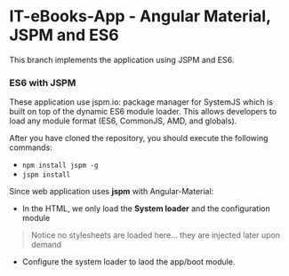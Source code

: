 # IT-eBooks-App - Angular Material, JSPM and ES6

This branch implements the application using JSPM and ES6. 

### ES6 with JSPM

These application use jspm.io: package manager for SystemJS which is built on top of the dynamic ES6 module loader. This allows developers to load any module format (ES6, CommonJS, AMD, and globals).

After you have cloned the repository, you should execute the following commands:

* `npm install jspm -g`
* `jspm install`


Since web application uses **jspm** with Angular-Material:

* In the HTML, we only load the **System loader** and the configuration module
> Notice no stylesheets are loaded here... they are injected later upon demand
* Configure the system loader to laod the app/boot module.
